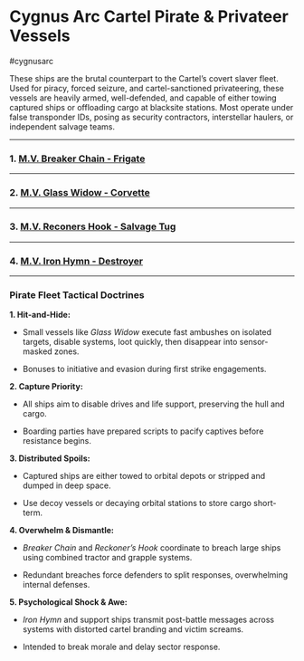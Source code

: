 # **Cygnus Arc Cartel Pirate & Privateer Vessels**
#cygnusarc 

These ships are the brutal counterpart to the Cartel’s covert slaver fleet. Used for piracy, forced seizure, and cartel-sanctioned privateering, these vessels are heavily armed, well-defended, and capable of either towing captured ships or offloading cargo at blacksite stations. Most operate under false transponder IDs, posing as security contractors, interstellar haulers, or independent salvage teams.

---

### 1. [M.V. Breaker Chain - Frigate](M.V.%20Breaker%20Chain%20-%20Frigate.md)

---

### 2. [M.V. Glass Widow - Corvette](M.V.%20Glass%20Widow%20-%20Corvette.md)
---

### 3. [M.V. Reconers Hook - Salvage Tug](M.V.%20Reconers%20Hook%20-%20Salvage%20Tug.md)

---

### 4. [M.V. Iron Hymn - Destroyer](M.V.%20Iron%20Hymn%20-%20Destroyer.md)

---

### Pirate Fleet Tactical Doctrines

**1. Hit-and-Hide:**

- Small vessels like _Glass Widow_ execute fast ambushes on isolated targets, disable systems, loot quickly, then disappear into sensor-masked zones.
    
- Bonuses to initiative and evasion during first strike engagements.
    

**2. Capture Priority:**

- All ships aim to disable drives and life support, preserving the hull and cargo.
    
- Boarding parties have prepared scripts to pacify captives before resistance begins.
    

**3. Distributed Spoils:**

- Captured ships are either towed to orbital depots or stripped and dumped in deep space.
    
- Use decoy vessels or decaying orbital stations to store cargo short-term.
    

**4. Overwhelm & Dismantle:**

- _Breaker Chain_ and _Reckoner’s Hook_ coordinate to breach large ships using combined tractor and grapple systems.
    
- Redundant breaches force defenders to split responses, overwhelming internal defenses.
    

**5. Psychological Shock & Awe:**

- _Iron Hymn_ and support ships transmit post-battle messages across systems with distorted cartel branding and victim screams.
    
- Intended to break morale and delay sector response.